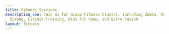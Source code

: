 ```yaml
---
title: Fitness Services
description_seo: Join us for Group Fitness Classes, including Zumba, Zumba Toning,
  Strong, Circuit Training, Kids Fit Camp, and Barre Fusion
layout: fitness
---
```


